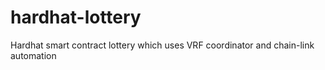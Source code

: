 # hardhat-lottery
Hardhat smart contract lottery which uses VRF coordinator and chain-link automation
